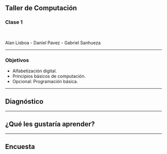 ## Taller de Computación
### Clase 1

<br>

Alan Lisboa - Daniel Pavez - Gabriel Sanhueza

---
### Objetivos

- Alfabetización digital.
- Principios básicos de computación.
- Opcional: Programación básica.

---
## Diagnóstico
---
## ¿Qué les gustaría aprender?
---
## Encuesta